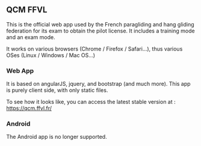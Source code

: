 QCM FFVL
--------

This is the official web app used by the French paragliding and hang gliding federation for its exam to obtain the pilot license.
It includes a training mode and an exam mode.

It works on various browsers (Chrome / Firefox / Safari...), thus various OSes (Linux / Windows / Mac OS...)

### Web App

It is based on angularJS, jquery, and bootstrap (and much more).
This app is purely client side, with only static files.

To see how it looks like, you can access the latest stable version at : https://qcm.ffvl.fr/

### Android

The Android app is no longer supported.
